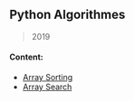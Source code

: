 ## Python Algorithmes

> 2019

#### Content:
+ [Array Sorting](pysort.py)
+ [Array Search](pysearch.py)

